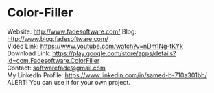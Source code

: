 # Color-Filler
Website: http://www.fadesoftware.com/
Blog: http://www.blog.fadesoftware.com/
<br>
Video Link: https://www.youtube.com/watch?v=nDm1Ng-tKYk
<br>
Download Link: https://play.google.com/store/apps/details?id=com.Fadesoftware.ColorFiller
<br>
Contact: softwarefade@gmail.com
<br>
My LinkedIn Profile: https://www.linkedin.com/in/samed-b-710a301bb/
<br>
ALERT! You can use it for your own project.
